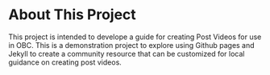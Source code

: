 # About This Project
This project is intended to develope a guide for creating Post Videos for use in OBC. This is a demonstration project to explore using Github pages and Jekyll to create a community resource that can be customized for local guidance on creating post videos. 
